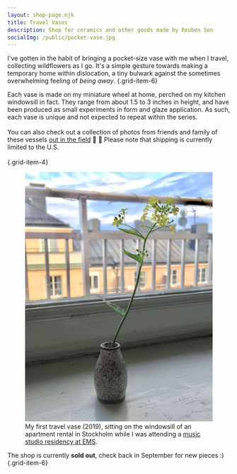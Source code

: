 ```yaml
---
layout: shop-page.njk
title: Travel Vases
description: Shop for ceramics and other goods made by Reuben Son
socialImg: /public/pocket-vase.jpg
---
```


I've gotten in the habit of bringing a pocket-size vase with me when I travel, collecting wildflowers as I go. It's a simple gesture towards making a temporary home within dislocation, a tiny bulwark against the sometimes overwhelming feeling of _being away_.
{.grid-item-6}

Each vase is made on my miniature wheel at home, perched on my kitchen windowsill in fact. They range from about 1.5 to 3 inches in height, and have been produced as small experiments in form and glaze application. As such, each vase is unique and not expected to repeat within the series.
\
\
You can also check out a collection of photos from friends and family of these vessels [out in the field](/projects/travel-vases) 🌻 🏺
Please note that shipping is currently limited to the U.S.
\
\
{.grid-item-4}

<figure class="grid-item-2" >
  <img src="/public/pocket-vase.jpg" alt="photo of a travel vase on a windowsill">
  <figcaption>My first travel vase (2019), sitting on the windowsill of an apartment rental in Stockholm while I was attending a <a href="/projects/weaving" target="_blank">music studio residency at EMS</a>.</figcaption>
</figure>

The shop is currently **sold out**, check back in September for new pieces :)
{.grid-item-6}
